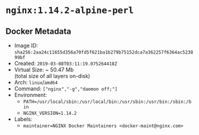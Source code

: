 # `nginx:1.14.2-alpine-perl`

## Docker Metadata

- Image ID: `sha256:2aa24c11655d356a70fd5f621ba1b279b75152dca7a362257f6364ac523899bf`
- Created: `2019-03-08T03:11:19.075264418Z`
- Virtual Size: ~ 50.47 Mb  
  (total size of all layers on-disk)
- Arch: `linux`/`amd64`
- Command: `["nginx","-g","daemon off;"]`
- Environment:
  - `PATH=/usr/local/sbin:/usr/local/bin:/usr/sbin:/usr/bin:/sbin:/bin`
  - `NGINX_VERSION=1.14.2`
- Labels:
  - `maintainer=NGINX Docker Maintainers <docker-maint@nginx.com>`

